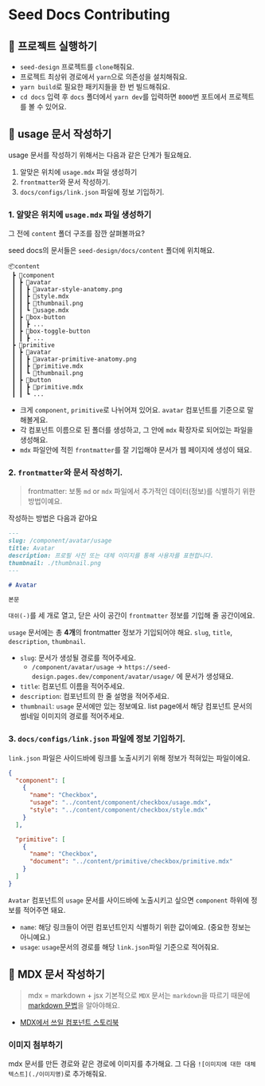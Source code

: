 # Seed Docs Contributing

## 📌 프로젝트 실행하기

- `seed-design` 프로젝트를 `clone`해줘요.
- 프로젝트 최상위 경로에서 `yarn`으로 의존성을 설치해줘요.
- `yarn build`로 필요한 패키지들을 한 번 빌드해줘요.
- `cd docs` 입력 후 `docs` 폴더에서 `yarn dev`를 입력하면 `8000`번 포트에서 프로젝트를 볼 수 있어요.

## 📌 usage 문서 작성하기

usage 문서를 작성하기 위해서는 다음과 같은 단계가 필요해요.

1. 알맞은 위치에 `usage.mdx` 파일 생성하기
2. `frontmatter`와 문서 작성하기.
3. `docs/configs/link.json` 파일에 정보 기입하기.

### 1. 알맞은 위치에 `usage.mdx` 파일 생성하기

그 전에 `content` 폴더 구조를 잠깐 살펴볼까요?

seed docs의 문서들은 `seed-design/docs/content` 폴더에 위치해요.

```
📦content
 ┣ 📂component
 ┃ ┣ 📂avatar
 ┃ ┃ ┣ 📜avatar-style-anatomy.png
 ┃ ┃ ┣ 📜style.mdx
 ┃ ┃ ┣ 📜thumbnail.png
 ┃ ┃ ┗ 📜usage.mdx
 ┃ ┣ 📂box-button
 ┃ ┃ ┣ ...
 ┃ ┣ 📂box-toggle-button
 ┃ ┃ ┣ ...
 ┣ 📂primitive
 ┃ ┣ 📂avatar
 ┃ ┃ ┣ 📜avatar-primitive-anatomy.png
 ┃ ┃ ┣ 📜primitive.mdx
 ┃ ┃ ┗ 📜thumbnail.png
 ┃ ┣ 📂button
 ┃ ┃ ┣ 📜primitive.mdx
 ┃ ┃ ┗ ...
```

- 크게 `component`, `primitive`로 나뉘어져 있어요. `avatar` 컴포넌트를 기준으로 말해볼게요.
- 각 컴포넌트 이름으로 된 폴더를 생성하고, 그 안에 `mdx` 확장자로 되어있는 파일을 생성해요.
- `mdx` 파일안에 적힌 `frontmatter`를 잘 기입해야 문서가 웹 페이지에 생성이 돼요.

### 2. `frontmatter`와 문서 작성하기.

> frontmatter: 보통 `md` or `mdx` 파일에서 추가적인 데이터(정보)를 식별하기 위한 방법이예요.

작성하는 방법은 다음과 같아요

```markdown
---
slug: /component/avatar/usage
title: Avatar
description: 프로필 사진 또는 대체 이미지를 통해 사용자를 표현합니다.
thumbnail: ./thumbnail.png
---

# Avatar

본문
```

`대쉬(-)`를 세 개로 열고, 닫은 사이 공간이 `frontmatter` 정보를 기입해 줄 공간이에요.

`usage` 문서에는 총 **4개**의 frontmatter 정보가 기입되어야 해요. `slug`, `title`, `description`, `thumbnail`.

- `slug`: 문서가 생성될 경로를 적어주세요.
  - `/component/avatar/usage` -> `https://seed-design.pages.dev/component/avatar/usage/` 에 문서가 생성돼요.
- `title`: 컴포넌트 이름을 적어주세요.
- `description`: 컴포넌트의 한 줄 설명을 적어주세요.
- `thumbnail`: `usage` 문서에만 있는 정보예요. list page에서 해당 컴포넌트 문서의 썸네일 이미지의 경로를 적어주세요.

### 3. `docs/configs/link.json` 파일에 정보 기입하기.

`link.json` 파일은 사이드바에 링크를 노출시키기 위해 정보가 적혀있는 파일이에요.

```json
{
  "component": [
    {
      "name": "Checkbox",
      "usage": "../content/component/checkbox/usage.mdx",
      "style": "../content/component/checkbox/style.mdx"
    }
  ],

  "primitive": [
    {
      "name": "Checkbox",
      "document": "../content/primitive/checkbox/primitive.mdx"
    }
  ]
}
```

`Avatar` 컴포넌트의 `usage` 문서를 사이드바에 노출시키고 싶으면 `component` 하위에 정보를 적어주면 돼요.

- `name`: 해당 링크들이 어떤 컴포넌트인지 식별하기 위한 값이예요. (중요한 정보는 아니예요.)
- `usage`: `usage`문서의 경로를 해당 `link.json`파일 기준으로 적어줘요.

## 📌 MDX 문서 작성하기

> mdx = markdown + jsx
> 기본적으로 `MDX` 문서는 `markdown`을 따르기 때문에 [markdown 문법](https://gist.github.com/ihoneymon/652be052a0727ad59601)을 알아야해요.

- [MDX에서 쓰일 컴포넌트 스토리북](https://04ba8dcb.seed-docs-storybook.pages.dev/?path=/docs/fullcard--docs)

### 이미지 첨부하기

mdx 문서를 만든 경로와 같은 경로에 이미지를 추가해요.
그 다음 `![이미지에 대한 대체 텍스트](./이미지명)`로 추가해줘요.
